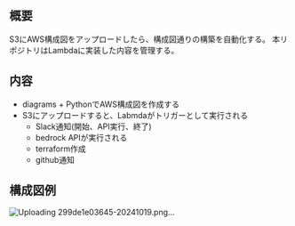 ## 概要
S3にAWS構成図をアップロードしたら、構成図通りの構築を自動化する。
本リポジトリはLambdaに実装した内容を管理する。

## 内容
- diagrams + PythonでAWS構成図を作成する
- S3にアップロードすると、Labmdaがトリガーとして実行される
  - Slack通知(開始、API実行、終了)
  - bedrock APIが実行される
  - terraform作成
  - github通知

## 構成図例


![Uploading 299de1e03645-20241019.png…]()

